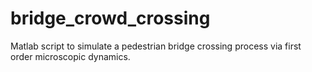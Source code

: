 bridge_crowd_crossing
=====================

Matlab script to simulate a pedestrian bridge crossing process via first order microscopic dynamics.
